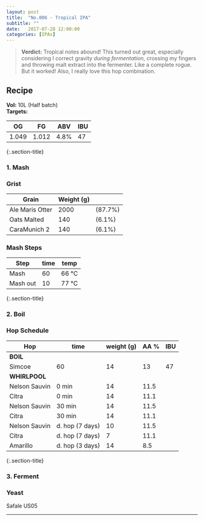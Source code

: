 ```yaml
---
layout: post
title:  "No.006 - Tropical IPA"
subtitle: ""
date:   2017-07-28 12:00:00
categories: [IPAs]
---
```



> **Verdict:** Tropical notes abound! This turned out great, especially considering I correct gravity *during fermentation*, crossing my fingers and throwing malt extract into the fermenter. Like a complete rogue. But it worked! Also, I really love this hop combination.


## Recipe ##
**Vol:** 10L (Half batch)  
**Targets:**

| OG | FG | ABV | IBU |
|----|----|-----|-----|
| 1.049 | 1.012 | 4.8% | 47 |

{:.section-title}
### 1. Mash ###
### Grist ###

| Grain           | Weight (g) |         |
|-----------------|------------|---------|
| Ale Maris Otter | 2000       | (87.7%) |
| Oats Malted     | 140        | (6.1%)  |
| CaraMunich 2    | 140        | (6.1%)  |

### Mash Steps ###

| Step            | time | temp  |
|-----------------|------|-------|
| Mash            | 60   | 66 °C |
| Mash out        | 10   | 77 °C |

{:.section-title}
### 2. Boil ###

### Hop Schedule ###

| Hop           | time            | weight (g) | AA % | IBU        |
|---------------|-----------------|------------|------|------------|
| **BOIL**      |                 |            |      |            |
| Simcoe        | 60              | 14         | 13   | 47         |
| **WHIRLPOOL** |                 |            |      |            |
| Nelson Sauvin | 0 min           | 14         | 11.5 |            |
| Citra         | 0 min           | 14         | 11.1 |            |
| Nelson Sauvin | 30 min          | 14         | 11.5 |            |
| Citra         | 30 min          | 14         | 11.1 |            |
| Nelson Sauvin | d. hop (7 days) | 10         | 11.5 |            |
| Citra         | d. hop (7 days) | 7          | 11.1 |            |
| Amarillo      | d. hop (3 days) | 14         | 8.5  |            |

{:.section-title}
### 3. Ferment  ###
### Yeast ###
Safale US05

---
